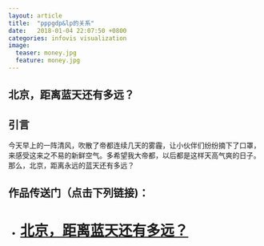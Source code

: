 ```yaml
---
layout: article
title:  "pppgdp&lp的关系"
date:   2018-01-04 22:07:50 +0800
categories: infovis visualization
image:
  teaser: money.jpg
  feature: money.jpg
---
```


## 北京，距离蓝天还有多远？


## 引言
今天早上的一阵清风，吹散了帝都连续几天的雾霾，让小伙伴们纷纷摘下了口罩，来感受这来之不易的新鲜空气。多希望我大帝都，以后都是这样天高气爽的日子。那么，北京，距离永远的蓝天还有多远？



## 作品传送门（点击下列链接)：
- # <a href="https://arifin395.github.io/portfolio/visualization1/index.html" target="_blank">北京，距离蓝天还有多远？</a>


